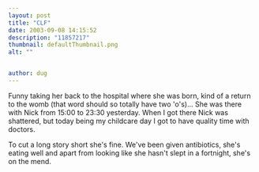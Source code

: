 ```yaml
---
layout: post
title: "CLF"
date: 2003-09-08 14:15:52
description: "11857217"
thumbnail: defaultThumbnail.png
alt: ""


author: dug
---
```


<p>Funny taking her back to the hospital where she was born, kind of a return to the womb (that word should so totally have two 'o's)... She was there with Nick from 15:00 to 23:30 yesterday. When I got there Nick was shattered, but today being my childcare day I got to have quality time with doctors.</p>

<p>To cut a long story short she's fine. We've been given antibiotics, she's eating well and apart from looking like she hasn't slept in a fortnight, she's on the mend.</p>
